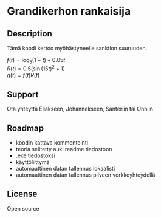 # Grandikerhon rankaisija

## Description
Tämä koodi kertoo myöhästyneelle sanktion suuruuden.

$f(t) = \log_5(1+t)+0.05t$ <br>
$R(t) = 0.5(\sin(15t)^2+1)$<br>
$g(t) = f(t)R(t)$ <br>


## Support
Ota yhteyttä Eliakseen, Johannekseen, Santeriin tai Onniin

## Roadmap
- koodin kattava kommentointi
- teoria selitetty auki readme tiedostoon
- .exe tiedostoksi
- käyttöliittymä
- automaattinen datan tallennus lokaalisti
- automaattinen datan tallennus pilveen verkkoyhteydellä

## License
Open source
